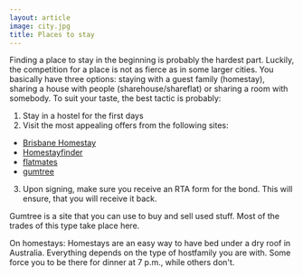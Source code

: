 ```yaml
---
layout: article
image: city.jpg
title: Places to stay
---
```


Finding a place to stay in the beginning is probably the hardest part.
Luckily, the competition for a place is not as fierce as in some larger cities.
You basically have three options: staying with a guest family (homestay), sharing
a house with people (sharehouse/shareflat) or sharing a room with somebody.
To suit your taste, the best tactic is probably:

1. Stay in a hostel for the first days
2. Visit the most appealing offers from the following sites:
  -  [Brisbane Homestay](https://www.brisbanehomestay.org/)
  -  [Homestayfinder](http://www.homestayfinder.com/)
  -  [flatmates](http://flatmates.com.au)
  -  [gumtree](http://gumtree.com.au)
3. Upon signing, make sure you receive an RTA form for the bond.
   This will ensure, that you will receive it back.

Gumtree is a site that you can use to buy and sell used stuff. Most of the trades
of this type take place here.

On homestays: Homestays are an easy way to have bed under a dry roof in Australia.
Everything depends on the type of hostfamily you are with. Some force you to be there
for dinner at 7 p.m., while others don't.
